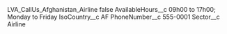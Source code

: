 <?xml version="1.0" encoding="UTF-8"?>
<CustomMetadata xmlns="http://soap.sforce.com/2006/04/metadata" xmlns:xsi="http://www.w3.org/2001/XMLSchema-instance" xmlns:xsd="http://www.w3.org/2001/XMLSchema">
    <label>LVA_CallUs_Afghanistan_Airline</label>
    <protected>false</protected>
    <values>
        <field>AvailableHours__c</field>
        <value xsi:type="xsd:string">09h00 to 17h00; Monday to Friday</value>
    </values>
    <values>
        <field>IsoCountry__c</field>
        <value xsi:type="xsd:string">AF</value>
    </values>
    <values>
        <field>PhoneNumber__c</field>
        <value xsi:type="xsd:string">555-0001</value>
    </values>
    <values>
        <field>Sector__c</field>
        <value xsi:type="xsd:string">Airline</value>
    </values>
</CustomMetadata>

